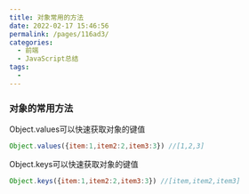 ```yaml
---
title: 对象常用的方法
date: 2022-02-17 15:46:56
permalink: /pages/116ad3/
categories:
  - 前端
  - JavaScript总结
tags:
  - 
---
```

### 对象的常用方法

Object.values可以快速获取对象的键值

````javascript
Object.values({item:1,item2:2,item3:3}) //[1,2,3]
````

Object.keys可以快速获取对象的键值

````javascript
Object.keys({item:1,item2:2,item3:3}) //[item,item2,item3]
````

